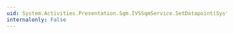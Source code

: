 ```yaml
---
uid: System.Activities.Presentation.Sqm.IVSSqmService.SetDatapoint(System.Int32,System.UInt32)
internalonly: False
---
```

